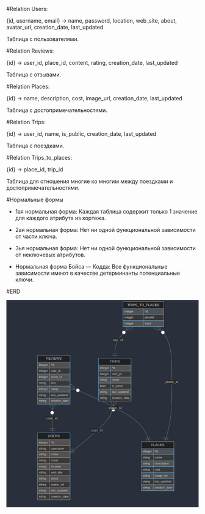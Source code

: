 #Relation Users:

{id, username, email} -> name, password, location, web_site, about, avatar_url, creation_date, last_updated

Таблица с пользователями.

#Relation Reviews:

{id} -> user_id, place_id, content, rating, creation_date, last_updated

Таблица с отзывами.

#Relation Places:

{id} -> name, description, cost, image_url, creation_date, last_updated

Таблица с достопримечательностями.

#Relation Trips:

{id} -> user_id, name, is_public, creation_date, last_updated

Таблица с поездками.

#Relation Trips_to_places:

{id} -> place_id, trip_id

Таблица для отношения многие ко многим между поездками и достопримечательностями.

#Нормальные формы

- 1ая нормальная форма:
Каждая таблица содержит только 1 значение для каждого атрибута из кортежа.

- 2ая нормальная форма:
Нет ни одной функциональной зависимости от части ключа.

- 3ья нормальная форма:
Нет ни одной функциональной зависимости от неключевых атрибутов.

- Нормальная форма Бойса — Кодда:
Все функциональные зависимости имеют в качестве детерминанты потенциальные ключи.

#ERD

![Alt text](image.png)

